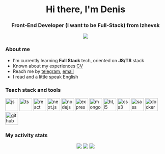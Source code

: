 <div id="header" align="center">
  <h1>Hi there, I'm Denis</h1>
  <h3>Front-End Developer (I want to be Full-Stack) from Izhevsk</h3>
</div>
<div id="socials" align="center">
  <a href="https://t.me/denisdolzhikov">
    <img src="https://img.shields.io/badge/Telegram-2CA5E0?style=for-the-badge&logo=telegram&logoColor=white" />
  </a>
  <a href=""></a>
</div>

### About me

- I'm currently learning **Full Stack** tech, oriented on **JS/TS** stack
- Known about my experiences [CV]()
- Reach me by [telegram](https://t.me/denisdolzhikov), [email](denis-dolzhikov-dev@yandex.ru)
- I read and a little speak English

### Teach stack and tools

<img src="https://cdn.jsdelivr.net/gh/devicons/devicon@latest/icons/javascript/javascript-original.svg" title="js" width="40" height="40" />
<img src="https://cdn.jsdelivr.net/gh/devicons/devicon@latest/icons/typescript/typescript-original.svg" title="ts" width="40" height="40" />
<img src="https://cdn.jsdelivr.net/gh/devicons/devicon@latest/icons/react/react-original-wordmark.svg" title="react" width="40" height="40" />
<img src="https://cdn.jsdelivr.net/gh/devicons/devicon@latest/icons/nextjs/nextjs-original.svg" title="next.js" width="40" height="40" />
<img src="https://cdn.jsdelivr.net/gh/devicons/devicon@latest/icons/nodejs/nodejs-plain-wordmark.svg" title="nodejs" width="40" height="40" />
<img src="https://cdn.jsdelivr.net/gh/devicons/devicon@latest/icons/express/express-original.svg" title="expressjs" width="40" height="40" />
<img src="https://cdn.jsdelivr.net/gh/devicons/devicon@latest/icons/mongodb/mongodb-plain-wordmark.svg" title="mongodb" width="40" height="40" />
<img src="https://cdn.jsdelivr.net/gh/devicons/devicon@latest/icons/html5/html5-original.svg" title="ht,l5" width="40" height="40" />
<img src="https://cdn.jsdelivr.net/gh/devicons/devicon@latest/icons/css3/css3-original.svg" title="css3" width="40" height="40" />
<img src="https://cdn.jsdelivr.net/gh/devicons/devicon@latest/icons/sass/sass-original.svg" title="sass" width="40" height="40" />
<img src="https://cdn.jsdelivr.net/gh/devicons/devicon@latest/icons/docker/docker-original-wordmark.svg" title="docker" width="40" height="40" />
<img src="https://cdn.jsdelivr.net/gh/devicons/devicon@latest/icons/github/github-original.svg" title="github" width="40" height="40" />

### My activity stats

<div id="stat" align="center">
  <img src="https://github-profile-summary-cards.vercel.app/api/cards/profile-details?username=DenisDolzhikov&theme=react" />
  <img src="https://github-profile-summary-cards.vercel.app/api/cards/repos-per-language?username=DenisDolzhikov&theme=react" />
  <img src="https://github-profile-summary-cards.vercel.app/api/cards/stats?username=DenisDolzhikov&theme=react" />
</div>
